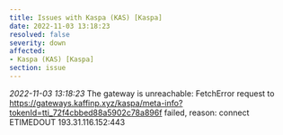 ```yaml
---
title: Issues with Kaspa (KAS) [Kaspa]
date: 2022-11-03 13:18:23
resolved: false
severity: down
affected:
- Kaspa (KAS) [Kaspa]
section: issue
---
```


*2022-11-03 13:18:23* The gateway is unreachable: FetchError request to https://gateways.kaffinp.xyz/kaspa/meta-info?tokenId=tti_72f4cbbed88a5902c78a896f failed, reason: connect ETIMEDOUT 193.31.116.152:443